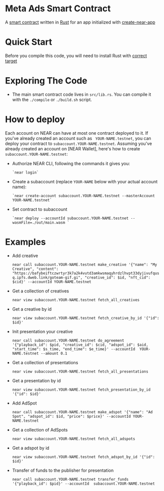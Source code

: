 Meta Ads Smart Contract
==================

A [smart contract] written in [Rust] for an app initialized with [create-near-app]


Quick Start
===========

Before you compile this code, you will need to install Rust with [correct target]


Exploring The Code
==================

 - The main smart contract code lives in `src/lib.rs`. You can compile it with
   the `./compile` or `./build.sh` script.


How to deploy
==================

Each account on NEAR can have at most one contract deployed to it. If you've already created an account such as ` YOUR-NAME.testnet`, you can deploy your contract to `subaccount.YOUR-NAME.testnet`. Assuming you've already created an account on [NEAR Wallet], here's how to create `subaccount.YOUR-NAME.testnet`:

- Authorize NEAR CLI, following the commands it gives you:

      `near login`

- Create a subaccount (replace `YOUR-NAME` below with your actual account name):

      `near create-account subaccount.YOUR-NAME.testnet --masterAccount YOUR-NAME.testnet`

- Set contract to subaccount

      `near deploy --accountId subaccount.YOUR-NAME.testnet --wasmFile=./out/main.wasm `


Examples
==================

- Add creative

   `near call subaccount.YOUR-NAME.testnet make_creative '{"name": "My Creative", "content": "https://bafybeiftczwrtyr3k7a2k4vutd3amkwsmaqyhrdzlhvpt33dyjivufqusq.ipfs.dweb.link/goteam-gif.gi", "creative_id": $id, "nft_cid": $cid}' --accountId YOUR-NAME.testnet`

- Get a collection of creatives

   `near view subaccount.YOUR-NAME.testnet fetch_all_creatives`

- Get a creative by id

   `near view subaccount.YOUR-NAME.testnet fetch_creative_by_id '{"id": $id}'`

- Init presentation your creative

   `near call subaccount.YOUR-NAME.testnet do_agreement '{"playback_id": $pid, "creative_id": $сid, "adspot_id": $aid, "start_time": $s_time, "end_time": $e_time}' --accountId  YOUR-NAME.testnet --amount 0.1`

- Get a collection of presentations

   `near view subaccount.YOUR-NAME.testnet fetch_all_presentations`

- Get a presentation by id

   `near view subaccount.YOUR-NAME.testnet fetch_presentation_by_id '{"id": $id}'`

- Add AdSpot

   `near call subaccount.YOUR-NAME.testnet make_adspot '{"name": "Ad Spot", "adspot_id": $id, "price": $price}' --accountId YOUR-NAME.testnet `

- Get a collection of AdSpots

   `near view subaccount.YOUR-NAME.testnet fetch_all_adspots`

- Get a adspot by id

   `near view subaccount.YOUR-NAME.testnet fetch_adspot_by_id '{"id": $id}'`

- Transfer of funds to the publisher for presentation

   `near call subaccount.YOUR-NAME.testnet transfer_funds '{"playback_id": $pid}' --accountId  subaccount.YOUR-NAME.testnet`   


  [smart contract]: https://docs.near.org/docs/develop/contracts/overview
  [Rust]: https://www.rust-lang.org/
  [create-near-app]: https://github.com/near/create-near-app
  [correct target]: https://github.com/near/near-sdk-rs#pre-requisites
  [cargo]: https://doc.rust-lang.org/book/ch01-03-hello-cargo.html
